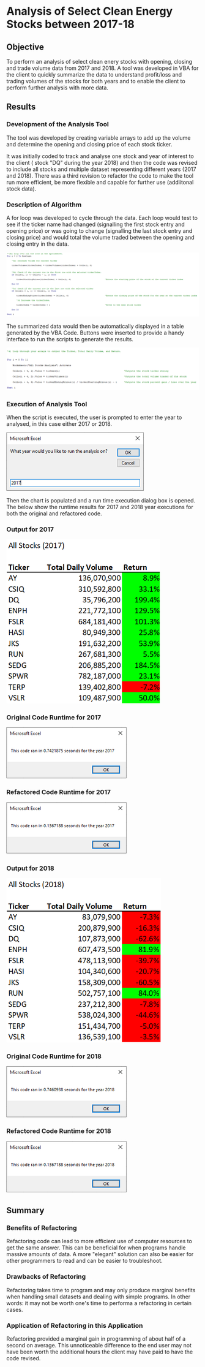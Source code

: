 # Analysis of Select Clean Energy Stocks between 2017-18

## Objective

To perform an analysis of select clean enery stocks with opening, closing and trade volume data from 2017 and 2018.  A tool was developed in VBA for the client to quickly summarize the data to understand profit/loss and trading volumes of the stocks for both years and to enable the client to perform further analysis with more data.


## Results

### Development of the Analysis Tool

The tool was developed by creating variable arrays to add up the volume and determine the opening and closing price of each stock ticker. 

It was initially coded to track and analyse one stock and year of interest to the client ( stock "DQ" during the year 2018) and then the code was revised to include all stocks and multiple dataset representing different years (2017 and 2018).  There was a third revision to refactor the code to make the tool run more efficient, be more flexible and capable for further use (addiitonal stock data).

### Description of Algorithm

A for loop was developed to cycle through the data.  Each loop would test to see if the ticker name had changed (signalling the first stock entry and opening price) or was going to change (signalling the last stock entry and closing price) and would total the volume traded between the opening and closing entry in the data.

![Code of Calcs](/Resources/VBA_Code_Calc.png)

The summarized data would then be automatically displayed in a table generated by the VBA Code.  Buttons were inserted to provide a handy interface to run the scripts to generate the results.

![Code of Output](/Resources/VBA_Code_Output.png)

### Execution of Analysis Tool

When the script is executed, the user is prompted to enter the year to analysed, in this case either 2017 or 2018. 

![Year Input](/Resources/Screenshot_Year_Input.png)

Then the chart is populated and a run time execution dialog box is opened.  The below show the runtime results for 2017 and 2018 year executions for both the original and refactored code.

### Output for 2017

![2017 Summary Output](/Resources/All_Stocks_2017.png)

### Original Code Runtime for 2017

![2017 Runtime](/Resources/VBA_Challenge_2017_prerefx.png)

### Refactored Code Runtime for 2017

![2017 Runtime](/Resources/VBA_Challenge_2017.png)

### Output for 2018

![2018 Summary Output](/Resources/All_Stocks_2018.png)

### Original Code Runtime for 2018

![2017 Runtime](/Resources/VBA_Challenge_2018_prerefx.png)

### Refactored Code Runtime for 2018

![2018 Runtime](/Resources/VBA_Challenge_2018.png)


## Summary

### Benefits of Refactoring

Refactoring code can lead to more efficient use of computer resources to get the same answer.  This can be beneficial for when programs handle massive amounts of data.  A more "elegant" solution can also be easier for other programmers to read and can be easier to troubleshoot.

### Drawbacks of Refactoring

Refactoring takes time to program and may only produce marginal benefits when handling small datasets and dealing with simple programs.  In other words: it may not be worth one's time to performa a refactoring in certain cases.

### Application of Refactoring in this Application

Refactoring provided a marginal gain in programming of about half of a second on average.  This unnoticeable difference to the end user may not have been worth the additional hours the client may have paid to have the code revised.
